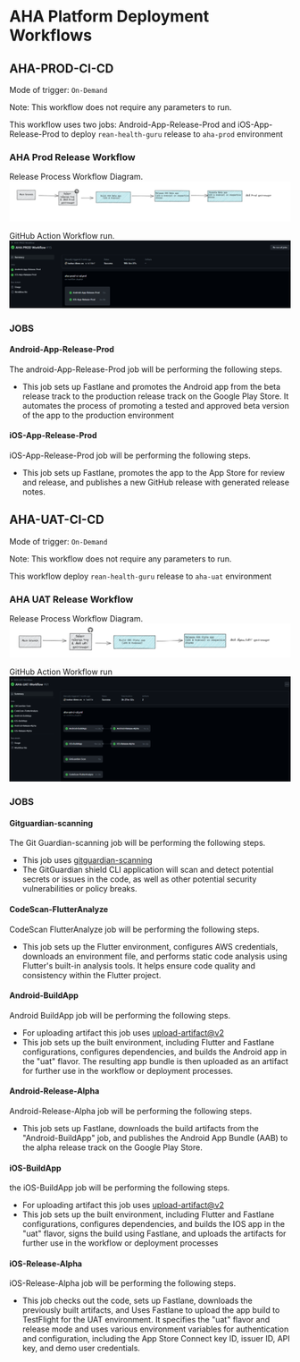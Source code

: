 # AHA Platform Deployment Workflows

## AHA-PROD-CI-CD
Mode of trigger: ```On-Demand```

Note: This workflow does not require any parameters to run.

This workflow uses two jobs: Android-App-Release-Prod and iOS-App-Release-Prod to deploy ```rean-health-guru``` release to ```aha-prod``` environment

### AHA Prod Release Workflow

Release Process Workflow Diagram.
![aha-wokflow](https://github.com/REAN-Foundation/rean-health-guru-app/blob/develop/res/images/release_docs_images/aha_prod_workflow.png?raw=true)

GitHub Action Workflow run.
![aah_prod-github](https://github.com/REAN-Foundation/rean-health-guru-app/blob/develop/res/images/release_docs_images/aha_prod_githubjob.png?raw=true)

### JOBS

#### Android-App-Release-Prod

The android-App-Release-Prod job will be performing the following steps.

* This job sets up Fastlane and promotes the Android app from the beta release track to the production release track on the Google Play Store. It automates the process of promoting a tested and approved beta version of the app to the production environment

#### iOS-App-Release-Prod

iOS-App-Release-Prod job will be performing the following steps.

* This job sets up Fastlane, promotes the app to the App Store for review and release, and publishes a new GitHub release with generated release notes. 


## AHA-UAT-CI-CD
Mode of trigger: ```On-Demand```

Note: This workflow does not require any parameters to run.

This workflow deploy ```rean-health-guru``` release to ```aha-uat``` environment

### AHA UAT Release Workflow

Release Process Workflow Diagram.
![AHA-uat](https://github.com/REAN-Foundation/rean-health-guru-app/blob/develop/res/images/release_docs_images/aha_uat_workflow.png?raw=true)

GitHub Action Workflow run
![aha-uat-workflow](https://github.com/REAN-Foundation/rean-health-guru-app/blob/develop/res/images/release_docs_images/aha_uat_githubjob.png?raw=true)

### JOBS

#### Gitguardian-scanning

The Git Guardian-scanning job will be performing the following steps.

* This job uses [gitguardian-scanning](https://github.com/GitGuardian/ggshield-action)
* The GitGuardian shield CLI application will scan and detect potential secrets or issues in the code, as well as other potential security vulnerabilities or policy breaks.

#### CodeScan-FlutterAnalyze

CodeScan FlutterAnalyze job will be performing the following steps.

* This job sets up the Flutter environment, configures AWS credentials, downloads an environment file, and performs static code analysis using Flutter's built-in analysis tools. It helps ensure code quality and consistency within the Flutter project.


#### Android-BuildApp

Android BuildApp job will be performing the following steps.

* For uploading artifact this job uses [upload-artifact@v2](https://github.com/marketplace/actions/upload-a-build-artifact)
* This job sets up the built environment, including Flutter and Fastlane configurations, configures dependencies, and builds the Android app in the "uat" flavor. The resulting app bundle is then uploaded as an artifact for further use in the workflow or deployment processes.


#### Android-Release-Alpha

Android-Release-Alpha job will be performing the following steps.

* This job sets up Fastlane, downloads the build artifacts from the "Android-BuildApp" job, and publishes the Android App Bundle (AAB) to the alpha release track on the Google Play Store.


#### iOS-BuildApp

the iOS-BuildApp job will be performing the following steps.

* For uploading artifact this job uses [upload-artifact@v2](https://github.com/marketplace/actions/upload-a-build-artifact)
* This job sets up the built environment, including Flutter and Fastlane configurations, configures dependencies, and builds the IOS app in the "uat" flavor, signs the build using Fastlane, and uploads the artifacts for further use in the workflow or deployment processes


#### iOS-Release-Alpha

iOS-Release-Alpha job will be performing the following steps.

* This job checks out the code, sets up Fastlane, downloads the previously built artifacts, and Uses Fastlane to upload the app build to TestFlight for the UAT environment. It specifies the "uat" flavor and release mode and uses various environment variables for authentication and configuration, including the App Store Connect key ID, issuer ID, API key, and demo user credentials.

